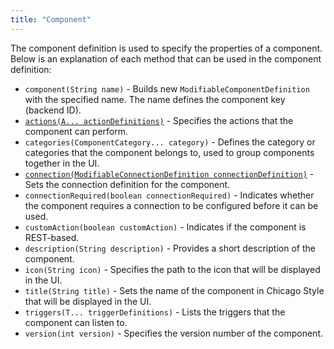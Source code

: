 ```yaml
---
title: "Component"
---
```


The component definition is used to specify the properties of a component. Below is an explanation of each method that can be used in the component definition:

- `component(String name)` - Builds new `ModifiableComponentDefinition` with the specified name. The name defines the component key (backend ID).
- [`actions(A... actionDefinitions)`](/developer_guide/component_specification/action) - Specifies the actions that the component can perform.
- `categories(ComponentCategory... category)` - Defines the category or categories that the component belongs to, used to group components together in the UI.
- [`connection(ModifiableConnectionDefinition connectionDefinition)`](/developer_guide/component_specification/connection)  - Sets the connection definition for the component.
- `connectionRequired(boolean connectionRequired)` - Indicates whether the component requires a connection to be configured before it can be used.
- `customAction(boolean customAction)` - Indicates if the component is REST-based.
- `description(String description)` - Provides a short description of the component.
- `icon(String icon)` - Specifies the path to the icon that will be displayed in the UI.
- `title(String title)` - Sets the name of the component in Chicago Style that will be displayed in the UI.
- `triggers(T... triggerDefinitions)` - Lists the triggers that the component can listen to.
- `version(int version)` - Specifies the version number of the component.
